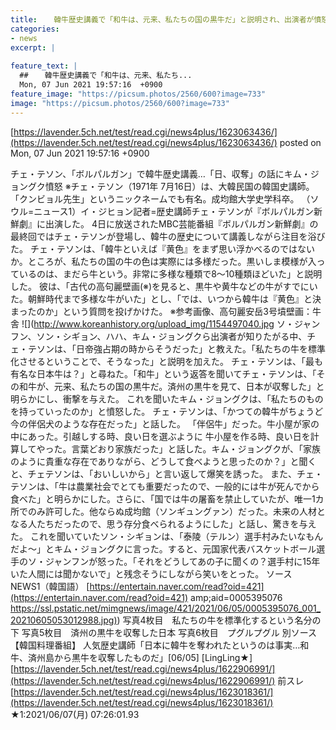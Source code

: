 ```yaml
---
title:  　韓牛歴史講義で「和牛は、元来、私たちの国の黒牛だ」と説明され、出演者が憤怒★2  
categories:
- news
excerpt: |
  
feature_text: |
  ##  　韓牛歴史講義で「和牛は、元来、私たち...
  Mon, 07 Jun 2021 19:57:16  +0900
feature_image: "https://picsum.photos/2560/600?image=733"
image: "https://picsum.photos/2560/600?image=733"
---
```


[https://lavender.5ch.net/test/read.cgi/news4plus/1623063436/](https://lavender.5ch.net/test/read.cgi/news4plus/1623063436/)
posted on Mon, 07 Jun 2021 19:57:16  +0900

<!--more-->

チェ・テソン、「ボルパルガン」で韓牛歴史講義…「日、収奪」の話にキム・ジョングク憤怒 ※チェ・テソン（1971年 7月16日）は、大韓民国の韓国史講師。「クンビョル先生」というニックネームでも有名。成均館大学史学科卒。 （ソウル=ニュース1）イ・ジヒョン記者=歴史講師チェ・テソンが『ボルパルガン新鮮劇』に出演した。 4日に放送されたMBC芸能番組『ボルパルガン新鮮劇』の最終回ではチェ・テソンが登場し、韓牛の歴史について講義しながら注目を浴びた。 チェ・テソンは、「韓牛といえば『黄色』をまず思い浮かべるのではないか。ところが、私たちの国の牛の色は実際には多様だった。黒いしま模様が入っているのは、まだら牛という。非常に多様な種類で8〜10種類ほどいた」と説明した。 彼は、「古代の高句麗壁画(※)を見ると、黒牛や黄牛などの牛がすでにいた。朝鮮時代まで多様な牛がいた」とし、「では、いつから韓牛は『黄色』と決まったのか」という質問を投げかけた。 ※参考画像、高句麗安岳3号墳壁画：牛舎 ![](http://www.koreanhistory.org/upload_img/1154497040.jpg ソ・ジャンフン、ソン・シギョン、ハハ、キム・ジョングクら出演者が知りたがる中、チェ・テソンは、「日帝強占期の時からそうだった」と教えた。「私たちの牛を標準化させるということで、そうなった」と説明を加えた。 チェ・テソンは、「最も有名な日本牛は？」と尋ねた。「和牛」という返答を聞いてチェ・テソンは、「その和牛が、元来、私たちの国の黒牛だ。済州の黒牛を見て、日本が収奪した」と明らかにし、衝撃を与えた。 これを聞いたキム・ジョングクは、「私たちのものを持っていったのか」と憤怒した。 チェ・テソンは、「かつての韓牛がちょうど今の伴侶犬のような存在だった」と話した。 「伴侶牛」だった。牛小屋が家の中にあった。引越しする時、良い日を選ぶように 牛小屋を作る時、良い日を計算してやった。言葉どおり家族だった」と話した。キム・ジョングクが、「家族のように貴重な存在でありながら、どうして食べようと思ったのか？」と聞くと、チェテソンは、「おいしいから」と言い返して爆笑を誘った。 また、チェ・テソンは、「牛は農業社会でとても重要だったので、一般的には牛が死んでから食べた」と明らかにした。さらに、「国では牛の屠畜を禁止していたが、唯一1カ所でのみ許可した。他ならぬ成均館（ソンギュングァン）だった。未来の人材となる人たちだったので、思う存分食べられるようにした」と話し、驚きを与えた。 これを聞いていたソン・シギョンは、「泰陵（テルン）選手村みたいなもんだよ〜」とキム・ジョングクに言った。すると、元国家代表バスケットボール選手のソ・ジャンフンが怒った。「それをどうしてあの子に聞くの？選手村に15年いた人間には聞かないで」と残念そうにしながら笑いをとった。 ソース　NEWS1（韓国語） [https://entertain.naver.com/read?oid=421](https://entertain.naver.com/read?oid=421) amp;aid=0005395076 [https://ssl.pstatic.net/mimgnews/image/421/2021/06/05/0005395076_001_20210605053012988.jpg)](https://ssl.pstatic.net/mimgnews/image/421/2021/06/05/0005395076_001_20210605053012988.jpg)) 写真4枚目　私たちの牛を標準化するという名分の下 写真5枚目　済州の黒牛を収奪した日本 写真6枚目　プグルプグル 別ソース 【韓国料理番組】 人気歴史講師「日本に韓牛を奪われたというのは事実…和牛、済州島から黒牛を収奪したものだ」[06/05] [LingLing★] [https://lavender.5ch.net/test/read.cgi/news4plus/1622906991/](https://lavender.5ch.net/test/read.cgi/news4plus/1622906991/) 前スレ [https://lavender.5ch.net/test/read.cgi/news4plus/1623018361/](https://lavender.5ch.net/test/read.cgi/news4plus/1623018361/) ★1:2021/06/07(月) 07:26:01.93
